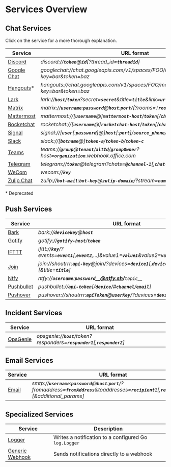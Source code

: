 # Services Overview

## Chat Services

Click on the service for a more thorough explanation.

| Service                                   | URL format                                                                                                                  |
|-------------------------------------------|-----------------------------------------------------------------------------------------------------------------------------|
| [Discord](./chat/discord/index.md)        | *discord://__`token`__@__`id`__[?thread_id=__`threadid`__]*                                                                 |
| [Google Chat](./chat/googlechat/index.md) | *googlechat://chat.googleapis.com/v1/spaces/FOO/messages?key=bar&token=baz*                                                 |
| [Hangouts](./chat/hangouts/index.md)*     | *hangouts://chat.googleapis.com/v1/spaces/FOO/messages?key=bar&token=baz*                                                   |
| [Lark](./chat/lark/index.md)              | *lark://__`host`__/__`token`__?secret=__`secret`__&title=__`title`__&link=__`url`__*                                        |
| [Matrix](./chat/matrix/index.md)          | *matrix://__`username`__:__`password`__@__`host`__:__`port`__/[?rooms=__`!roomID1`__[,__`roomAlias2`__]]*                   |
| [Mattermost](./chat/mattermost/index.md)  | *mattermost://[__`username`__@]__`mattermost-host`__/__`token`__[/__`channel`__]*                                           |
| [Rocketchat](./chat/rocketchat/index.md)  | *rocketchat://[__`username`__@]__`rocketchat-host`__/__`token`__[/__`channel`&#124;`@recipient`__]*                         |
| [Signal](./chat/signal/index.md)          | *signal://[__`user`__[:__`password`__]@]__`host`__[:__`port`__]/__`source_phone`__/__`recipient1`__[,__`recipient2`__,...]* |
| [Slack](./chat/slack/index.md)            | *slack://[__`botname`__@]__`token-a`__/__`token-b`__/__`token-c`__*                                                         |
| [Teams](./chat/teams/index.md)            | *teams://__`group`__@__`tenant`__/__`altId`__/__`groupOwner`__?host=__`organization`__.webhook.office.com*                  |
| [Telegram](./chat/telegram/index.md)      | *telegram://__`token`__@telegram?chats=__`@channel-1`__[,__`chat-id-1`__,...]*                                              |
| [WeCom](./chat/wecom/index.md)            | *wecom://__`key`__*                                                                                                         |
| [Zulip Chat](./chat/zulip/index.md)       | *zulip://__`bot-mail`__:__`bot-key`__@__`zulip-domain`__/?stream=__`name-or-id`__&topic=__`name`__*                         |

\* Deprecated

## Push Services

| Service                                  | URL format                                                                                                              |
|------------------------------------------|-------------------------------------------------------------------------------------------------------------------------|
| [Bark](./push/bark/index.md)             | *bark://__`devicekey`__@__`host`__*                                                                                     |
| [Gotify](./push/gotify/index.md)         | *gotify://__`gotify-host`__/__`token`__*                                                                                |
| [IFTTT](./push/ifttt/index.md)           | *ifttt://__`key`__/?events=__`event1`__[,__`event2`__,...]&value1=__`value1`__&value2=__`value2`__&value3=__`value3`__* |
| [Join](./push/join/index.md)             | *join://shoutrrr:__`api-key`__@join/?devices=__`device1`__[,__`device2`__, ...][&icon=__`icon`__][&title=__`title`__]*  |
| [Ntfy](./push/ntfy/index.md)             | *ntfy://__`username`__:__`password`<__@ntfy.sh>/__`topic`__*                                                            |
| [Pushbullet](./push/pushbullet/index.md) | *pushbullet://__`api-token`__[/__`device`__/#__`channel`__/__`email`__]*                                                |
| [Pushover](./push/pushover/index.md)     | *pushover://shoutrrr:__`apiToken`__@__`userKey`__/?devices=__`device1`__[,__`device2`__, ...]*                          |

## Incident Services

| Service                              | URL format                                                                                                                                                          |
|--------------------------------------|---------------------------------------------------------------------------------------------------------------------------------------------------------------------|
| [OpsGenie](./incident/opsgenie/index.md)      | *opsgenie://__`host`__/token?responders=__`responder1`__[,__`responder2`__]*                                                                                        |

## Email Services

| Service                              | URL format                                                                                                                                                          |
|--------------------------------------|---------------------------------------------------------------------------------------------------------------------------------------------------------------------|
| [Email](./email/smtp/index.md)            | *smtp://__`username`__:__`password`__@__`host`__:__`port`__/?fromaddress=__`fromAddress`__&toaddresses=__`recipient1`__[,__`recipient2`__,...][&additional_params]* |

## Specialized Services

| Service                                           | Description                                           |
|---------------------------------------------------|-------------------------------------------------------|
| [Logger](./specialized/logger/index.md)           | Writes a notification to a configured Go `log.Logger` |
| [Generic Webhook](./specialized/generic/index.md) | Sends notifications directly to a webhook             |
